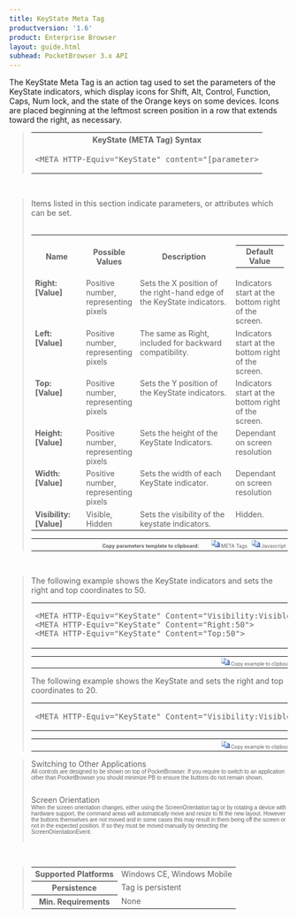 ```yaml
---
title: KeyState Meta Tag
productversion: '1.6'
product: Enterprise Browser
layout: guide.html
subhead: PocketBrowser 3.x API
---
```


The KeyState Meta Tag is an action tag used to set the parameters of the KeyState indicators, which display icons for Shift, Alt, Control, Function, Caps, Num lock, and the state of the Orange keys on some devices. Icons are placed beginning at the leftmost screen position in a row that extends toward the right, as necessary.

<div id="SyntaxSpan" style="display:block">
<blockquote>
<table class="clsSyntax" cellspacing="1" cellpadding="3" width="95%">
<tr>
<th class="clsSyntaxHeadings">KeyState (META Tag) Syntax
</th>
</tr>
<tr>
<td class="clsSyntaxCells">
<pre class="clsSyntaxCells">&lt;META HTTP-Equiv="KeyState" content="[parameter&gt;</pre>
</td>
</tr>
</table>
</blockquote><br></div>
<div id="ParametersWSpan" style="display:block">
<blockquote>
Items listed in this section indicate parameters, or attributes which can be set.
<BR><BR><table class="clsSyntax" cellspacing="1" cellpadding="3" width="95%">
<col width="20%">
<col width="20%">
<col width="38%">
<col width="22%">
<tr>
<th class="clsSyntaxHeadings">Name</th>
<th class="clsSyntaxHeadings">Possible Values</th>
<th class="clsSyntaxHeadings">Description</th>
<th class="clsSyntaxHeadings">
  <table cellspacing="0" cellpadding="0">
    <tr>
      <td width="85%" class="clsSyntaxHeadings" style="border-bottom-style: none;">Default Value</td>
    </tr>
  </table>
</th>
</tr>
<tr>
<td valign="top" class="clsSyntaxCells"><b>Right:[Value]
							</b></td>
<td valign="top" class="clsSyntaxCells">Positive number, representing pixels</td>
<td valign="top" class="clsSyntaxCells">Sets the X position of the right-hand edge of the KeyState indicators.</td>
<td valign="top" class="clsSyntaxCells">Indicators start at the bottom right of the screen.</td>
</tr>
<tr>
<td valign="top" class="clsSyntaxCells"><b>Left:[Value]
							</b></td>
<td valign="top" class="clsSyntaxCells">Positive number, representing pixels</td>
<td valign="top" class="clsSyntaxCells">The same as Right, included for backward compatibility.</td>
<td valign="top" class="clsSyntaxCells">Indicators start at the bottom right of the screen.</td>
</tr>
<tr>
<td valign="top" class="clsSyntaxCells"><b>Top:[Value]
							</b></td>
<td valign="top" class="clsSyntaxCells">Positive number, representing pixels</td>
<td valign="top" class="clsSyntaxCells">Sets the Y position of the KeyState indicators.</td>
<td valign="top" class="clsSyntaxCells">Indicators start at the bottom right of the screen.</td>
</tr>
<tr>
<td valign="top" class="clsSyntaxCells"><b>Height:[Value]
							</b></td>
<td valign="top" class="clsSyntaxCells">Positive number, representing pixels</td>
<td valign="top" class="clsSyntaxCells">Sets the height of the KeyState Indicators.</td>
<td valign="top" class="clsSyntaxCells">Dependant on screen resolution</td>
</tr>
<tr>
<td valign="top" class="clsSyntaxCells"><b>Width:[Value]
							</b></td>
<td valign="top" class="clsSyntaxCells">Positive number, representing pixels</td>
<td valign="top" class="clsSyntaxCells">Sets the width of each KeyState indicator.</td>
<td valign="top" class="clsSyntaxCells">Dependant on screen resolution</td>
</tr>
<tr>
<td valign="top" class="clsSyntaxCells"><b>Visibility:[Value]
							</b></td>
<td valign="top" class="clsSyntaxCells">Visible, Hidden</td>
<td valign="top" class="clsSyntaxCells">Sets the visibility of the keystate indicators.</td>
<td valign="top" class="clsSyntaxCells">Hidden.</td>
</tr>
</table>
<table cellspacing="1" cellpadding="3" width="95%">
<col width="78%">
<col width="8%">
<col width="1%">
<col width="5%">
<col width="1%">
<col width="5%">
<col width="2%">
<tr align="right">
<td></td>
<td valign="bottom" style="border-bottom-style: none;font-weight:normal;font-size:xx-small;"><nobr><b>Copy parameters template to clipboard:</b></nobr></td>
<td></td>
<td valign="bottom" style="border-bottom-style: none;font-weight:normal;font-size:xx-small;"><nobr><img id="imgCopyDefaultsW" alt="Copy META Tag template to clipboard" onclick="CopyTemplate('txtMETATemplateW')" onmouseover="this.style.cursor='hand'" src="../Resources/CopyDefaults.gif">
			META Tags
		</nobr></td>
<td></td>
<td valign="middle" style="border-bottom-style: none;font-weight:normal;font-size:xx-small;"><nobr><img id="imgCopyDefaultsW" alt="Copy Javascript template to clipboard" onclick="CopyTemplate('txtJavascriptTemplateW')" onmouseover="this.style.cursor='hand'" src="../Resources/CopyDefaults.gif">
			Javascript
		</nobr></td>
<td></td>
</tr>
</table>
<div style="display:none"><textarea id="txtMETATemplateW">&lt;!-- 
The KeyState META Tag is an action tag used to set the parameters of the KeyState indicator. The KeyState indicator will display icons for Shift, Alt, Control, Function, Caps, Num lock and Orange key states. It grows from the right as necessary if more than one key state is set at once.
--&gt;

&lt;!-- &lt;META HTTP-Equiv="KeyState" Content="Right:[Value]"&gt; --&gt;      &lt;!-- Sets the X position of the right-hand edge of the KeyState indicators. --&gt;
&lt;!-- &lt;META HTTP-Equiv="KeyState" Content="Left:[Value]"&gt; --&gt;      &lt;!-- The same as Right, included for backward compatibility. --&gt;
&lt;!-- &lt;META HTTP-Equiv="KeyState" Content="Top:[Value]"&gt; --&gt;      &lt;!-- Sets the Y position of the KeyState indicators. --&gt;
&lt;!-- &lt;META HTTP-Equiv="KeyState" Content="Height:[Value]"&gt; --&gt;      &lt;!-- Sets the height of the KeyState Indicators. --&gt;
&lt;!-- &lt;META HTTP-Equiv="KeyState" Content="Width:[Value]"&gt; --&gt;      &lt;!-- Sets the width of each KeyState indicator. --&gt;
&lt;!-- &lt;META HTTP-Equiv="KeyState" Content="Visibility:[Value]"&gt; --&gt;      &lt;!-- Sets the visibility of the keystate indicators. --&gt;</textarea></div>
<div style="display:none"><textarea id="txtJavascriptTemplateW">&lt;script&gt;
/*
The KeyState META Tag is an action tag used to set the parameters of the KeyState indicator. The KeyState indicator will display icons for Shift, Alt, Control, Function, Caps, Num lock and Orange key states. It grows from the right as necessary if more than one key state is set at once.
*/

function doKeyStateInit()
{
var objGeneric = new ActiveXObject("PocketBrowser.Generic");

//objGeneric.InvokeMETAFunction('KeyState', 'Right:[Value]');      /* Sets the X position of the right-hand edge of the KeyState indicators. */
//objGeneric.InvokeMETAFunction('KeyState', 'Left:[Value]');      /* The same as Right, included for backward compatibility. */
//objGeneric.InvokeMETAFunction('KeyState', 'Top:[Value]');      /* Sets the Y position of the KeyState indicators. */
//objGeneric.InvokeMETAFunction('KeyState', 'Height:[Value]');      /* Sets the height of the KeyState Indicators. */
//objGeneric.InvokeMETAFunction('KeyState', 'Width:[Value]');      /* Sets the width of each KeyState indicator. */
//objGeneric.InvokeMETAFunction('KeyState', 'Visibility:[Value]');      /* Sets the visibility of the keystate indicators. */

}
&lt;/script&gt;</textarea></div>
</blockquote><br></div>

<div id="ExamplesSpan" style="display:block">
<blockquote>
<p>The following example shows the KeyState indicators and sets the right and top coordinates to 50.</p>
<table class="clsSyntax" cellspacing="1" cellpadding="3" width="95%">
<tr>
<td>
  <pre class="clsSyntaxCells">
&lt;META HTTP-Equiv="KeyState" Content="Visibility:Visible"&gt;
&lt;META HTTP-Equiv="KeyState" Content="Right:50"&gt;
&lt;META HTTP-Equiv="KeyState" Content="Top:50"&gt;
</pre>
</td>
</tr>
</table>
<table cellspacing="1" cellpadding="3" width="95%">
<col width="85%">
<col width="15%">
<tr align="right">
<td></td>
<td valign="bottom" style="border-bottom-style: none;font-weight:normal;font-size:xx-small;"><nobr><img id="imgCopyDefaults" alt="Copy example to clipboard" onmouseover="this.style.cursor='hand'" src="../Resources/CopyDefaults.gif" onclick="CopyTemplate('ID0E5C');">
			Copy example to clipboard
		</nobr></td>
</tr>
</table>
<div id="Examples" style="display:none"><textarea id="ID0E5C">&lt;!-- 
The following example shows the KeyState indicators and sets the right and top coordinates to 50.
--&gt;

&lt;META HTTP-Equiv="KeyState" Content="Visibility:Visible"&gt;
&lt;META HTTP-Equiv="KeyState" Content="Right:50"&gt;
&lt;META HTTP-Equiv="KeyState" Content="Top:50"&gt;
</textarea></div>
<p>The following example shows the KeyState and sets the right and top coordinates to 20.</p>
<table class="clsSyntax" cellspacing="1" cellpadding="3" width="95%">
<tr>
<td>
  <pre class="clsSyntaxCells">
&lt;META HTTP-Equiv="KeyState" Content="Visibility:Visible; Right:20; Top:20"&gt;
</pre>
</td>
</tr>
</table>
<table cellspacing="1" cellpadding="3" width="95%">
<col width="85%">
<col width="15%">
<tr align="right">
<td></td>
<td valign="bottom" style="border-bottom-style: none;font-weight:normal;font-size:xx-small;"><nobr><img id="imgCopyDefaults" alt="Copy example to clipboard" onmouseover="this.style.cursor='hand'" src="../Resources/CopyDefaults.gif" onclick="CopyTemplate('ID0EFD');">
			Copy example to clipboard
		</nobr></td>
</tr>
</table>
<div id="Examples" style="display:none"><textarea id="ID0EFD">&lt;!-- 
The following example shows the KeyState and sets the right and top coordinates to 20.
--&gt;

&lt;META HTTP-Equiv="KeyState" Content="Visibility:Visible; Right:20; Top:20"&gt;
</textarea></div>
</blockquote>
</div>
<div id="RemarksSpan" style="display:block">
<blockquote>
<DIV class="clsRef">Switching to Other Applications</DIV>
<DIV style="font-family:verdana,arial,helvetica;font-size:x-small;">All controls are designed to be shown on top of PocketBrowser.  If you require to switch to an application other than PocketBrowser you should minimize PB to ensure the buttons do not remain shown.</DIV>
<pre style="font-family:courier;font-size:small;"></pre>
<DIV class="clsRef">Screen Orientation</DIV>
<DIV style="font-family:verdana,arial,helvetica;font-size:x-small;">When the screen orientation changes, either using the ScreenOrientation tag or by rotating a device with hardware support, the command areas will automatically move and resize to fit the new layout. However the buttons themselves are not moved and in some cases this may result in them being off the screen or not in the expected position. If so they must be moved manually by detecting the ScreenOrientationEvent.</DIV>
<pre style="font-family:courier;font-size:small;"></pre>
</blockquote><br></div>
<div id="InfoSpan" style="display:block">
<blockquote>
<table>
<tr>
<th>Supported Platforms</th>
<td>Windows CE, Windows Mobile</td>
</tr>
<tr>
<th>Persistence</th>
<td>Tag is persistent</td>
</tr>
<tr>
<th>Min. Requirements</th>
<td>None</td>
</tr>
</table>
</blockquote><br></div>
<div id="DefaultParamsSpan" style="display:none">
<pre><textarea id="DefaultParameters"></textarea></pre>
</div>
